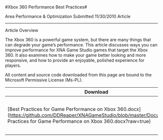 #Xbox 360 Performance Best Practices#

Area
Performance & Optimization
Submitted
11/30/2010
Article

---

Article Overview

The Xbox 360 is a powerful game system, but there are many things that can degrade your game’s performance. This article discusses ways you can improve performance for XNA Game Studio games that target the Xbox 360. It also examines how to make your game better looking and more responsive, and how to provide an enjoyable, polished experience for players.


All content and source code downloaded from this page are bound to the Microsoft Permissive License (Ms-PL).

Download | Size | Description
---|---|---|
[Best Practices for Game Performance on Xbox 360.docx](https://github.com/DDReaper/XNAGameStudio/blob/master/Documents/Best Practices for Game Performance on Xbox 360.docx?raw=true) | 0.04MB | Best Practices for Game Performance on Xbox 360 Article.